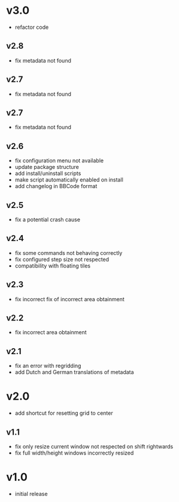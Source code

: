 # v3.0
- refactor code

## v2.8
- fix metadata not found

## v2.7
- fix metadata not found

## v2.7
- fix metadata not found

## v2.6
- fix configuration menu not available
- update package structure
- add install/uninstall scripts
- make script automatically enabled on install
- add changelog in BBCode format

## v2.5

- fix a potential crash cause

## v2.4

- fix some commands not behaving correctly
- fix configured step size not respected
- compatibility with floating tiles

## v2.3

- fix incorrect fix of incorrect area obtainment

## v2.2

- fix incorrect area obtainment

## v2.1

- fix an error with regridding
- add Dutch and German translations of metadata

# v2.0

- add shortcut for resetting grid to center

  

## v1.1

- fix only resize current window not respected on shift rightwards
- fix full width/height windows incorrectly resized

# v1.0

- initial release
